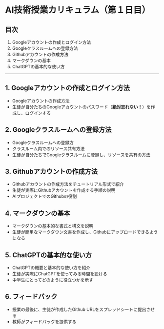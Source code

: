 # AI技術授業カリキュラム（第１日目）

## 目次

1. Googleアカウントの作成とログイン方法
2. Googleクラスルームへの登録方法
3. Githubアカウントの作成方法
4. マークダウンの基本
5. ChatGPTの基本的な使い方

---

## 1. Googleアカウントの作成とログイン方法

- Googleアカウントの作成方法
- 生徒が自分たちのGoogleアカウントのパスワード（**絶対忘れない！**）を作成し、ログインする

## 2. Googleクラスルームへの登録方法

- Googleクラスルームへの登録方
- クラスルーム内でのリソース共有方法
- 生徒が自分たちでGoogleクラスルームに登録し、リソースを共有の方法

## 3. Githubアカウントの作成方法

- Githubアカウントの作成方法をチュートリアル形式で紹介
- 生徒が実際にGithubアカウントを作成する手順の説明
- AIプロジェクトでのGithubの役割

## 4. マークダウンの基本

- マークダウンの基本的な書式と構文を説明
- 生徒が簡単なマークダウン文書を作成し、Githubにアップロードできるようになる

## 5. ChatGPTの基本的な使い方

- ChatGPTの概要と基本的な使い方を紹介
- 生徒が実際にChatGPTを使ってみる時間を設ける
- 中学生にとってどのように役立つかを示す

## 6. フィードバック

- 授業の最後に、生徒が作成したGithub URLをスプレッドシートに提出させる
- 教師がフィードバックを提供する
